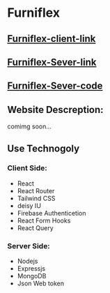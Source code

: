 # **Furniflex**

## [Furniflex-client-link](https://furniflex-92cfe.web.app/)

## [Furniflex-Sever-link](https://furniflex-server.onrender.com)

## [Furniflex-Sever-code](https://github.com/alaminarif/furniflex-server)

## Website Descreption:

comimg soon...

## **Use Technogoly**

### Client Side:

- React
- React Router
- Tailwind CSS
- deisy IU
- Firebase Authenticetion
- React Form Hooks
- React Query

### **Server Side:**

- Nodejs
- Expressjs
- MongoDB
- Json Web token
